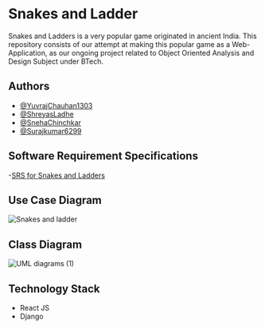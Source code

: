 
# Snakes and Ladder

Snakes and Ladders is a very popular game originated in ancient India. This repository consists of our attempt at making this popular game as a Web-Application, as our ongoing project related to Object Oriented Analysis and Design Subject under BTech. 

## Authors

- [@YuvrajChauhan1303](https://www.github.com/YuvrajChauhan1303)
- [@ShreyasLadhe](https://github.com/ShreyasLadhe)
- [@SnehaChinchkar](https://github.com/SnehaChinchkar)
- [@Surajkumar6299](https://github.com/Surajkumar6299)

## Software Requirement Specifications
-[SRS for Snakes and Ladders](https://github.com/snakes-and-ladders-oops-project/snakes-and-ladders/files/12910307/SRS_for_Snakes_and_Ladders_CS261_OOPS_Project.pdf)
## Use Case Diagram
![Snakes and ladder](https://github.com/snakes-and-ladders-oops-project/snakes-and-ladders/assets/131424478/53ba8033-e44b-4cd4-8606-8bd4b577ab3c)

## Class Diagram
![UML diagrams (1)](https://github.com/snakes-and-ladders-oops-project/snakes-and-ladders/assets/128424631/8ddbca76-9afb-4837-9abc-9e6a03c2d15d)

## Technology Stack

- React JS
- Django
